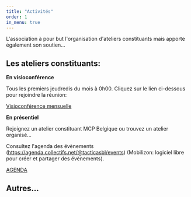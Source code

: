 ```yaml
---
title: "Activités"
order: 1
in_menu: true
---
```

L'association à pour but l'organisation d'ateliers constituants mais apporte également son soutien...

## Les ateliers constituants:

**En visioconférence**

Tous les premiers jeudredis du mois à 0h00.
Cliquez sur le lien ci-dessous pour rejoindre la réunion:

[Visioconférence mensuelle](https://call.element.io/room/#/mcp-belgique-test?password=MGEJUce8TQJuAn9gNMk3RA&roomId=%21oSebtvTNPgDsYnayuE%3Acall.ems.host)

**En présentiel**

Rejoignez un atelier constituant MCP Belgique ou trouvez un atelier organisé...

Consultez l'agenda des évènements (https://agenda.collectifs.net/@tacticasbl/events)
(Mobilizon: logiciel libre pour créer et partager des évènements).

 <a href="https://agenda.collectifs.net/@tacticasbl/events?showPassedEvents=true" class="bouton">AGENDA</a>


## Autres... 